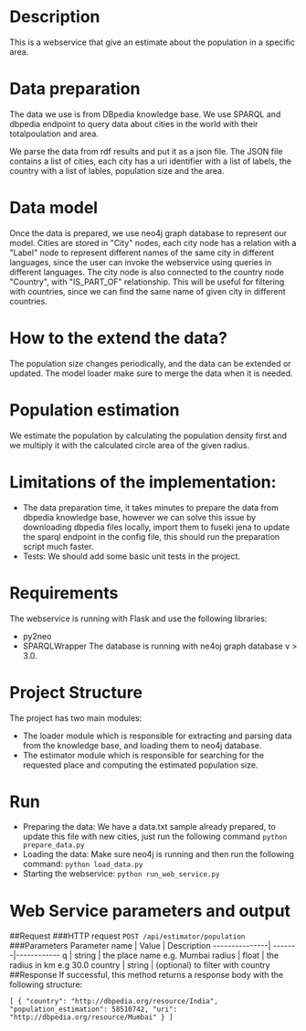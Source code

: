 # Description

This is a webservice that give an estimate about the population in a specific area.

# Data preparation

The data we use is from DBpedia knowledge base. We use SPARQL and dbpedia endpoint to query data about cities in the world with their totalpoulation and area.

We parse the data from rdf results and put it as a json file.
The JSON file contains a list of cities, each city has a uri identifier with a list of labels, the country with a list of lables, population size and the area.

# Data model
Once the data is prepared, we use neo4j graph database to represent our model.
Cities are stored in "City" nodes, each city node has a relation with a "Label" node to represent different names of the same city in different languages, since the user can invoke the webservice using queries in different languages.
The city node is also connected to the country node "Country", with "IS_PART_OF" relationship. This will be useful for filtering with countries, since we can find the same name of given city in different countries.

# How to the extend the data?
The population size changes periodically, and the data can be extended or updated. The model loader make sure to merge the data when it is needed.
# Population estimation
We estimate the population by calculating the population density first and we multiply it with the calculated circle area of the given radius.

# Limitations of the implementation:
- The data preparation time, it takes minutes to prepare the data from dbpedia knowledge base, however we can solve this issue by downloading dbpedia files locally, import them to fuseki jena to update the sparql endpoint in the config file, this should run the preparation script much faster.
- Tests: We should add some basic unit tests in the project.

# Requirements
The webservice is running with Flask and use the following libraries:
- py2neo
- SPARQLWrapper
The database is running with ne4oj graph database v > 3.0.

# Project Structure
The project has two main modules:
- The loader module which is responsible for extracting and parsing data from the knowledge base, and loading them to neo4j database.
- The estimator module which is responsible for searching for the requested place and computing the estimated population size.
# Run
- Preparing the data: We have a data.txt sample already prepared, to update this file with new cities, just run the following command
` python prepare_data.py `
- Loading the data: Make sure neo4j is running and then run the following command:
` python load_data.py `
- Starting the webservice:
` python run_web_service.py `
# Web Service parameters and output
##Request
###HTTP request
` POST /api/estimator/population `
###Parameters
Parameter name | Value	| Description
---------------| -------|------------
q | string | the place name e.g. Mumbai
radius | float | the radius in km e.g 30.0
country | string | (optional) to filter with country
##Response
If successful, this method returns a response body with the following structure:

`[
   {
     "country": "http://dbpedia.org/resource/India",
     "population_estimation": 58510742,
     "uri": "http://dbpedia.org/resource/Mumbai"
   }
 ]`
